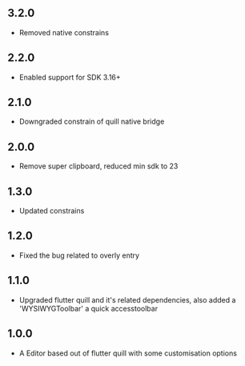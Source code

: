 ## 3.2.0

* Removed native constrains

## 2.2.0

* Enabled support for SDK 3.16+

## 2.1.0

* Downgraded constrain of quill native bridge

## 2.0.0

* Remove super clipboard, reduced min sdk to 23

## 1.3.0

* Updated constrains

## 1.2.0

* Fixed the bug related to overly entry

## 1.1.0

* Upgraded flutter quill and it's related dependencies, also added a 'WYSIWYGToolbar' a quick accesstoolbar

## 1.0.0

* A Editor based out of flutter quill with some customisation options

